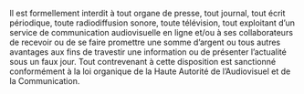 Il est formellement interdit à tout organe de presse, tout journal, tout écrit périodique, toute radiodiffusion sonore, toute télévision, tout exploitant d’un service de communication audiovisuelle en ligne et/ou à ses collaborateurs de recevoir ou de se faire promettre une somme d’argent ou tous autres avantages aux fins de travestir une information ou de présenter l’actualité sous un faux jour.
Tout contrevenant à cette disposition est sanctionné conformément à la loi organique de la Haute Autorité de l’Audiovisuel et de la Communication.